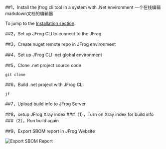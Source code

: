 
##1，Install the jfrog cli tool in a system with .Net environment
一个在线编辑markdown文档的编辑器

To jump to the [Installation section](#installation).

##2，Set up JFrog CLI to connect to the JFrog 

##3，Create nuget remote repo in JFrog environment

##4，Set up JFrog CLI .net global environment

##5，Clone .net project source code

```
git clone 
```


##6，Build .net project with JFrog CLI

```
jf 
```

##7，Upload build info to JFrog Server

##8，setup JFrog Xray index
###（1），Turn on Xray index for  build info 
###（2），Run build again

##9，Export SBOM report in JFrog Website

![Export SBOM Report](images/example.png)
